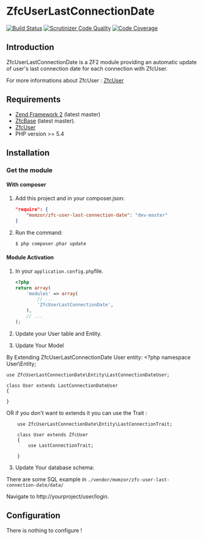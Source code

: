 # ZfcUserLastConnectionDate
[![Build Status](https://travis-ci.org/momzor/ZfcUserLastConnectionDate.svg)](https://travis-ci.org/momzor/ZfcUserLastConnectionDate)
[![Scrutinizer Code Quality](https://scrutinizer-ci.com/g/momzor/ZfcUserLastConnectionDate/badges/quality-score.png?b=master)](https://scrutinizer-ci.com/g/momzor/ZfcUserLastConnectionDate/?branch=master)
[![Code Coverage](https://scrutinizer-ci.com/g/momzor/ZfcUserLastConnectionDate/badges/coverage.png?b=master)](https://scrutinizer-ci.com/g/momzor/ZfcUserLastConnectionDate/?branch=master)


Introduction
------------

ZfcUserLastConnectionDate is a ZF2 module providing an automatic update of user's last connection
date for each connection with ZfcUser.

For more informations about ZfcUser : [ZfcUser](https://github.com/ZF-Commons/ZfcUser)




Requirements
------------

* [Zend Framework 2](https://github.com/zendframework/zf2) (latest master)
* [ZfcBase](https://github.com/ZF-Commons/ZfcBase) (latest master).
* [ZfcUser](https://github.com/ZF-Commons/ZfcUser)
* PHP version >= 5.4

Installation
------------

### Get the module

#### With composer

1. Add this project and in your composer.json:

    ```json
    "require": {
        "momzor/zfc-user-last-connection-date": "dev-master"
    }
    ```

2. Run the command:

    ```bash
    $ php composer.phar update
    ```

#### Module Activation

1.  In your `application.config.php`file.

    ```php
    <?php
    return array(
        'modules' => array(
            // ...
            'ZfcUserLastConnectionDate',
        ),
        // ...
    );
    ```


2. Update your User table and  Entity.

1. Update Your Model

By Extending ZfcUserLastConnectionDate User entity:
    <?php
    namespace User\Entity;

    use ZfcUserLastConnectionDate\Entity\LastConnectionDateUser;

    class User extends LastConnectionDateUser
    {

    }

OR if you don't want to extends it you can use the Trait :



        use ZfcUserLastConnectionDate\Entity\LastConnectionTrait;

        class User extends ZfcUser
        {
            use LastConnectionTrait;

        }

3. Update Your database schema:

There are some SQL example in  `./vendor/momzor/zfc-user-last-connection-date/data/`



Navigate to http://yourproject/user/login.

Configuration
-----------------------
There is nothing to configure !